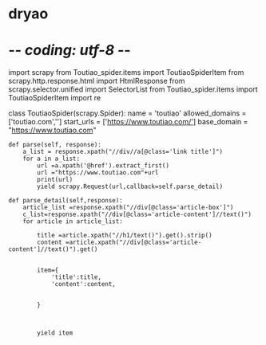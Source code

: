 # dryao
# -*- coding: utf-8 -*-



import scrapy
from Toutiao_spider.items import ToutiaoSpiderItem
from scrapy.http.response.html import HtmlResponse
from scrapy.selector.unified import SelectorList
from Toutiao_spider.items import ToutiaoSpiderItem
import re

class ToutiaoSpider(scrapy.Spider):
    name = 'toutiao'
    allowed_domains = ['toutiao.com','']
    start_urls = ['https://www.toutiao.com/']
    base_domain = "https://www.toutiao.com"


    def parse(self, response):
        a_list = response.xpath("//div//a[@class='link title']")
        for a in a_list:
            url =a.xpath('@href').extract_first()
            url ="https://www.toutiao.com"+url
            print(url)
            yield scrapy.Request(url,callback=self.parse_detail)

    def parse_detail(self,response):
        article_list =response.xpath("//div[@class='article-box']")
        c_list=response.xpath("//div[@class='article-content']//text()")
        for article in article_list:

            title =article.xpath("//h1/text()").get().strip()
            content =article.xpath("//div[@class='article-content']//text()").get()


            item={
                'title':title,
                'content':content,


            }



            yield item















